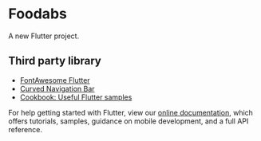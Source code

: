 # Foodabs

A new Flutter project.

## Third party library

- [FontAwesome Flutter](https://pub.dev/packages/font_awesome_flutter)
- [Curved Navigation Bar](https://pub.dev/packages/curved_navigation_bar)
- [Cookbook: Useful Flutter samples](https://flutter.dev/docs/cookbook)

For help getting started with Flutter, view our
[online documentation](https://flutter.dev/docs), which offers tutorials,
samples, guidance on mobile development, and a full API reference.
